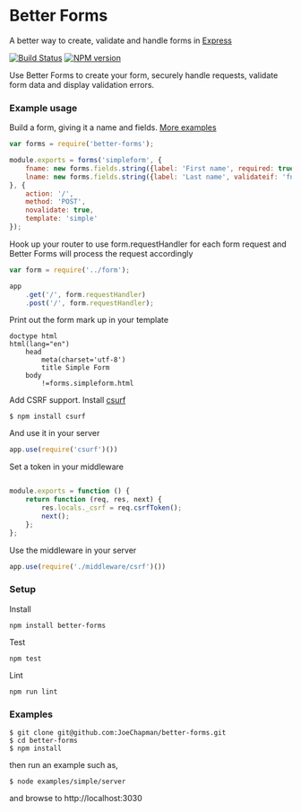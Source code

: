 Better Forms
============

A better way to create, validate and handle forms in [Express](https://github.com/expressjs)

[![Build Status](https://travis-ci.org/JoeChapman/better-forms.svg?branch=master)](https://travis-ci.org/JoeChapman/better-forms)
[![NPM version](https://badge.fury.io/js/better-forms.svg)](http://badge.fury.io/js/better-forms)

Use Better Forms to create your form, securely handle requests, validate form data and display validation errors.

### Example usage

Build a form, giving it a name and fields. [More examples](https://github.com/JoeChapman/better-forms/blob/master/DOCUMENTATION.md)

```js
var forms = require('better-forms');

module.exports = forms('simpleform', {
    fname: new forms.fields.string({label: 'First name', required: true}),
    lname: new forms.fields.string({label: 'Last name', validateif: 'fname'})
}, {
    action: '/',
    method: 'POST',
    novalidate: true,
    template: 'simple'
});
```

Hook up your router to use form.requestHandler for each form request and Better Forms will process the request accordingly
```js
var form = require('../form');

app
    .get('/', form.requestHandler)
    .post('/', form.requestHandler);

```

Print out the form mark up in your template
```jade
doctype html
html(lang="en")
    head
        meta(charset='utf-8')
        title Simple Form
    body
        !=forms.simpleform.html
```

Add CSRF support.
Install [csurf](https://github.com/expressjs/csurf)

```
$ npm install csurf
```
And use it in your server
```js
app.use(require('csurf')())
```

Set a token in your middleware
```js

module.exports = function () {
    return function (req, res, next) {
        res.locals._csrf = req.csrfToken();
        next();
    };
};
```
Use the middleware in your server
```js
app.use(require('./middleware/csrf')())
```


### Setup

Install
````
npm install better-forms
````

Test
````
npm test
````

Lint
````
npm run lint
````

### Examples
````
$ git clone git@github.com:JoeChapman/better-forms.git
$ cd better-forms
$ npm install
````

then run an example such as,

````
$ node examples/simple/server
````

and browse to http://localhost:3030
